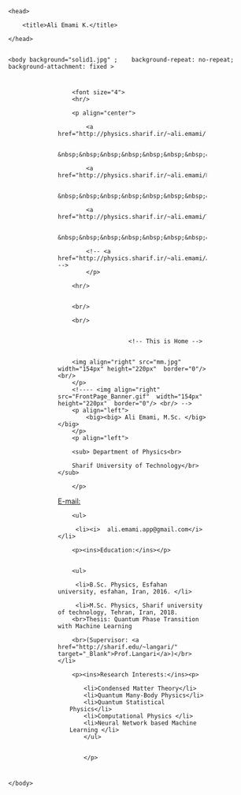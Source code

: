
<html>

	<head>

<style>
.center {
    margin: auto;
    width: 60%;
    padding: 10px;
}
</style>
		<title>Ali Emami K.</title>

	</head>


	<body background="solid1.jpg" ;    background-repeat: no-repeat;    background-attachment: fixed >


<div class="center">

		<font size="4">
		<hr/>
	
		<p align="center">

			<a href="http://physics.sharif.ir/~ali.emami/">Home</a>

			&nbsp;&nbsp;&nbsp;&nbsp;&nbsp;&nbsp;&nbsp;&nbsp;&nbsp;

			<a href="http://physics.sharif.ir/~ali.emami/Research.htm">Research</a>

			&nbsp;&nbsp;&nbsp;&nbsp;&nbsp;&nbsp;&nbsp;&nbsp;&nbsp;

			<a href="http://physics.sharif.ir/~ali.emami/Teaching.htm">Teaching</a>

			&nbsp;&nbsp;&nbsp;&nbsp;&nbsp;&nbsp;&nbsp;&nbsp;&nbsp;

			<!-- <a href="http://physics.sharif.ir/~ali.emami/About.htm">About</a> -->
			</p>

		<hr/>


		<br/>

		<br/>
		

						<!-- This is Home -->

	
		<img align="right" src="mm.jpg"  width="154px" height="220px"  border="0"/> <br/>
		</p>
		<!---- <img align="right" src="FrontPage_Banner.gif"  width="154px" height="220px"  border="0"/> <br/> -->
		<p align="left">
			<big><big> Ali Emami, M.Sc. </big></big>
		</p>
		<p align="left">

		<sub> Department of Physics<br>

		Sharif University of Technology</br></sub>

		</p>



		
<p>   <ins>  E-mail:</ins></p>

		<ul>

		 <li><i>  ali.emami.app@gmail.com</i></li>
		
</ul>


		

		<p><ins>Education:</ins></p>


		<ul>

		 <li>B.Sc. Physics, Esfahan university, esfahan, Iran, 2016. </li>

		 <li>M.Sc. Physics, Sharif university of technology, Tehran, Iran, 2018.
		<br>Thesis: Quantum Phase Transition with Machine Learning 
 
		<br>(Supervisor: <a href="http://sharif.edu/~langari/" target="_Blank">Prof.Langari</a>)</br></li>
		
</ul>


		
		
		<p><ins>Research Interests:</ins><p>

		
<ul>

		<li>Condensed Matter Theory</li>
		<li>Quantum Many-Body Physics</li>
		<li>Quantum Statistical Physics</li>
		<li>Computational Physics </li>
		<li>Neural Network based Machine Learning </li>
		</ul>


		</p>


</div>
</font>

	</body>

</html>
